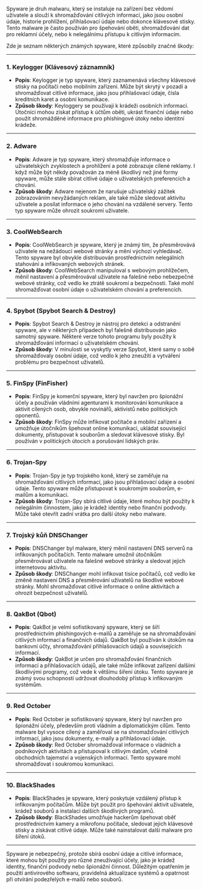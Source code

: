 Spyware je druh malwaru, který se instaluje na zařízení bez vědomí uživatele a slouží k shromažďování citlivých informací, jako jsou osobní údaje, historie prohlížení, přihlašovací údaje nebo dokonce klávesové stisky. Tento malware je často používán pro špehování oběti, shromažďování dat pro reklamní účely, nebo k nelegálnímu přístupu k citlivým informacím.

Zde je seznam některých známých spyware, které způsobily značné škody:

---

### 1. **Keylogger (Klávesový záznamník)**
- **Popis**: Keylogger je typ spyware, který zaznamenává všechny klávesové stisky na počítači nebo mobilním zařízení. Může být skrytý v pozadí a shromažďovat citlivé informace, jako jsou přihlašovací údaje, čísla kreditních karet a osobní komunikace.
- **Způsob škody**: Keyloggery se používají k krádeži osobních informací. Útočníci mohou získat přístup k účtům oběti, ukrást finanční údaje nebo použít shromážděné informace pro phishingové útoky nebo identitní krádeže.

---

### 2. **Adware**
- **Popis**: Adware je typ spyware, který shromažďuje informace o uživatelských zvyklostech a prohlížení a poté zobrazuje cílené reklamy. I když může být někdy považován za méně škodlivý než jiné formy spyware, může stále sbírat citlivé údaje o uživatelských preferencích a chování.
- **Způsob škody**: Adware nejenom že narušuje uživatelský zážitek zobrazováním nevyžádaných reklam, ale také může sledovat aktivitu uživatele a posílat informace o jeho chování na vzdálené servery. Tento typ spyware může ohrozit soukromí uživatele.

---

### 3. **CoolWebSearch**
- **Popis**: CoolWebSearch je spyware, který je známý tím, že přesměrovává uživatele na nežádoucí webové stránky a mění výchozí vyhledávač. Tento spyware byl obvykle distribuován prostřednictvím nelegálních stahování a infikovaných webových stránek.
- **Způsob škody**: CoolWebSearch manipuloval s webovým prohlížečem, měnil nastavení a přesměrovával uživatele na falešné nebo nebezpečné webové stránky, což vedlo ke ztrátě soukromí a bezpečnosti. Také mohl shromažďovat osobní údaje o uživatelském chování a preferencích.

---

### 4. **Spybot (Spybot Search & Destroy)**
- **Popis**: Spybot Search & Destroy je nástroj pro detekci a odstranění spyware, ale v některých případech byl falešně distribuován jako samotný spyware. Některé verze tohoto programu byly použity k shromažďování informací o uživatelském chování.
- **Způsob škody**: V minulosti se vyskytly verze Spybot, které samy o sobě shromažďovaly osobní údaje, což vedlo k jeho zneužití a vytváření problému pro bezpečnost uživatelů.

---

### 5. **FinSpy (FinFisher)**
- **Popis**: FinSpy je komerční spyware, který byl navržen pro špionážní účely a používán vládními agenturami k monitorování komunikace a aktivit cílených osob, obvykle novinářů, aktivistů nebo politických oponentů.
- **Způsob škody**: FinSpy může infikovat počítače a mobilní zařízení a umožňuje útočníkům špehovat online komunikaci, ukládat související dokumenty, přistupovat k souborům a sledovat klávesové stisky. Byl používán v politických útocích a porušování lidských práv.

---

### 6. **Trojan-Spy**
- **Popis**: Trojan-Spy je typ trojského koně, který se zaměřuje na shromažďování citlivých informací, jako jsou přihlašovací údaje a osobní údaje. Tento spyware může přistupovat k soukromým souborům, e-mailům a komunikaci.
- **Způsob škody**: Trojan-Spy sbírá citlivé údaje, které mohou být použity k nelegálním činnostem, jako je krádež identity nebo finanční podvody. Může také otevřít zadní vrátka pro další útoky nebo malware.

---

### 7. **Trojský kůň DNSChanger**
- **Popis**: DNSChanger byl malware, který měnil nastavení DNS serverů na infikovaných počítačích. Tento malware umožnil útočníkům přesměrovávat uživatele na falešné webové stránky a sledovat jejich internetovou aktivitu.
- **Způsob škody**: DNSChanger mohl infikovat tisíce počítačů, což vedlo ke změně nastavení DNS a přesměrování uživatelů na škodlivé webové stránky. Mohl shromažďovat citlivé informace o online aktivitách a ohrozit bezpečnost uživatelů.

---

### 8. **QakBot (Qbot)**
- **Popis**: QakBot je velmi sofistikovaný spyware, který se šíří prostřednictvím phishingových e-mailů a zaměřuje se na shromažďování citlivých informací a finančních údajů. QakBot byl používán k útokům na bankovní účty, shromažďování přihlašovacích údajů a souvisejících informací.
- **Způsob škody**: QakBot je určen pro shromažďování finančních informací a přihlašovacích údajů, ale také může infikovat zařízení dalšími škodlivými programy, což vede k většímu šíření útoku. Tento spyware je známý svou schopností udržovat dlouhodobý přístup k infikovaným systémům.

---

### 9. **Red October**
- **Popis**: Red October je sofistikovaný spyware, který byl navržen pro špionážní účely, především proti vládním a diplomatickým cílům. Tento malware byl vysoce cílený a zaměřoval se na shromažďování citlivých informací, jako jsou dokumenty, e-maily a přihlašovací údaje.
- **Způsob škody**: Red October shromažďoval informace o vládních a podnikových aktivitách a přistupoval k citlivým datům, včetně obchodních tajemství a vojenských informací. Tento spyware mohl shromažďovat i soukromou komunikaci.

---

### 10. **BlackShades**
- **Popis**: BlackShades je spyware, který poskytuje vzdálený přístup k infikovaným počítačům. Může být použit pro špehování aktivit uživatele, krádež souborů a instalaci dalších škodlivých programů.
- **Způsob škody**: BlackShades umožňuje hackerům špehovat oběť prostřednictvím kamery a mikrofonu počítače, sledovat jejich klávesové stisky a získávat citlivé údaje. Může také nainstalovat další malware pro šíření útoků.

---

Spyware je nebezpečný, protože sbírá osobní údaje a citlivé informace, které mohou být použity pro různé zneužívající účely, jako je krádež identity, finanční podvody nebo špionážní činnost. Důležitým opatřením je použití antivirového softwaru, pravidelná aktualizace systémů a opatrnost při otvírání podezřelých e-mailů nebo souborů.